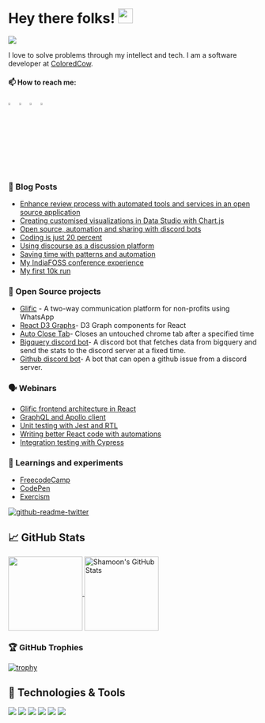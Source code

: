 # Hey there folks! <img src="https://raw.githubusercontent.com/MartinHeinz/MartinHeinz/master/wave.gif" width="30">


![](https://visitor-badge.glitch.me/badge?page_id=mdshamoon.mdshamoon)

I love to solve problems through my intellect and tech. I am a software developer at <a href="https://coloredcow.com?utm_source=github&utm_medium=mdshamoon">ColoredCow</a>.


  #### 📫 How to reach me:   
  
  [<img src="https://img.icons8.com/color/48/000000/twitter.png" width="3.5%"/>](https://twitter.com/adab_e_shamoon)
  [<img src="https://img.icons8.com/color/48/000000/linkedin.png" width="3.5%"/>](https://www.linkedin.com/in/mohd-shamoon-4aa7a513b/)
  [<img src="https://img.icons8.com/fluent/48/000000/instagram-new.png" width="3.5%"/>](https://www.instagram.com/mohd_shamoon)
  <a href="mailto:mohd.shamoon@coloredcow.com"> <img src="https://img.icons8.com/fluent/48/000000/gmail.png" width="3.5%"/> </a>



### :newspaper: Blog Posts

- [Enhance review process with automated tools and services in an open source application](https://coloredcow.com/journey-of-improving-review-process-with-automated-tools-and-services/)
- [Creating customised visualizations in Data Studio with Chart.js](https://coloredcow.com/creating-customised-visualizations-in-data-studio-with-chart-js/)
- [Open source, automation and sharing with discord bots](https://coloredcow.com/open-source-automation-and-sharing-with-discord-bots/)
- [Coding is just 20 percent](https://coloredcow.com/coding-is-just-20-percent/)
- [Using discourse as a discussion platform](https://coloredcow.com/using-discourse-as-a-discussion-platform/)
- [Saving time with patterns and automation](https://coloredcow.com/saving-time-with-patterns-and-automation/)
- [My IndiaFOSS conference experience](https://coloredcow.com/my-indiafoss-2-0-experience/)
- [My first 10k run](https://coloredcow.com/with-a-goal-in-mind-and-proper-planning-anything-is-possible%ef%bf%bc/)


### :blue_book: Open Source projects

- [Glific](https://github.com/glific/glific-frontend) - A two-way communication platform for non-profits using WhatsApp
- [React D3 Graphs](https://github.com/mdshamoon/react-d3-graphs)- D3 Graph components for React 
- [Auto Close Tab](https://github.com/mdshamoon/auto-close-tab)- Closes an untouched chrome tab after a specified time
- [Bigquery discord bot](https://github.com/mdshamoon/bigquery-discord-bot)- A discord bot that fetches data from bigquery and send the stats to the discord server at a fixed time.
- [Github discord bot](https://github.com/mdshamoon/github-issues-bot)- A bot that can open a github issue from a discord server.

### 🗣️ Webinars

- [Glific frontend architecture in React](https://www.youtube.com/watch?v=rm8I1Yn4Ehk)
- [GraphQL and Apollo client](https://www.youtube.com/watch?v=QbBRvNaYL-I)
- [Unit testing with Jest and RTL](https://www.youtube.com/watch?v=l0GBD6j4ZOQ)
- [Writing better React code with automations](https://www.youtube.com/watch?v=-EU3wj8gRfo)
- [Integration testing with Cypress](https://www.youtube.com/watch?v=RQPEipPaU0k)

### 🧪 Learnings and experiments

- [FreecodeCamp](https://www.freecodecamp.org/mdshamoon)
- [CodePen](https://codepen.io/mdshamoon)
- [Exercism](https://exercism.org/profiles/mdshamoon)



[![github-readme-twitter](https://github-readme-twitter.gazf.vercel.app/api?id=Tech_e_moon&layout=wide)](https://twitter.com/Tech_e_moon)

## &#x1f4c8; GitHub Stats

<a href="https://github.com/mdshamoon/mdshamoon">
  <img align="center" height="150px" src="https://github-readme-stats.vercel.app/api/top-langs/?username=mdshamoon&hide=java,CSS,html&theme=vue&langs_count=8&layout=compact" />
</a>


<a href="https://github.com/mdshamoon/mdshamoon">
  <img align="center" height="150px" src="https://github-readme-stats.vercel.app/api?username=mdshamoon&show_icons=true&hide=stars&line_height=27&count_private=true&theme=vue" alt="Shamoon's GitHub Stats" />
</a>

### 🏆 GitHub Trophies

[![trophy](https://github-profile-trophy.vercel.app/?username=mdshamoon&margin-w=15)](https://github.com/mdshamoon/github-profile-trophy)


## 🔧 Technologies & Tools
![](https://img.shields.io/badge/Editor-VScode-informational?style=flat&logo=visual-studio-code&logoColor=white&color=2bbc8a)
![](https://badges.aleen42.com/src/javascript.svg)
![](https://badges.aleen42.com/src/typescript.svg)
![](https://badges.aleen42.com/src/react.svg)
![](https://badges.aleen42.com/src/jest_1.svg)
![](https://img.shields.io/badge/Code-Laravel-informational?style=flat&logo=laravel&logoColor=white&color=2bbc8a)








<!-- Resources -->
<!-- Icons: https://simpleicons.org/ -->
<!-- GitHub Stats: https://github.com/anuraghazra/github-readme-stats -->
<!-- Emojis: https://emojipedia.org/emoji/ -->
<!-- HTML Emojis: https://www.fileformat.info/index.htm -->
<!-- Shields: https://shields.io/ -->
<!-- Awesome GitHub Profile README: https://github.com/abhisheknaiidu/awesome-github-profile-readme -->
